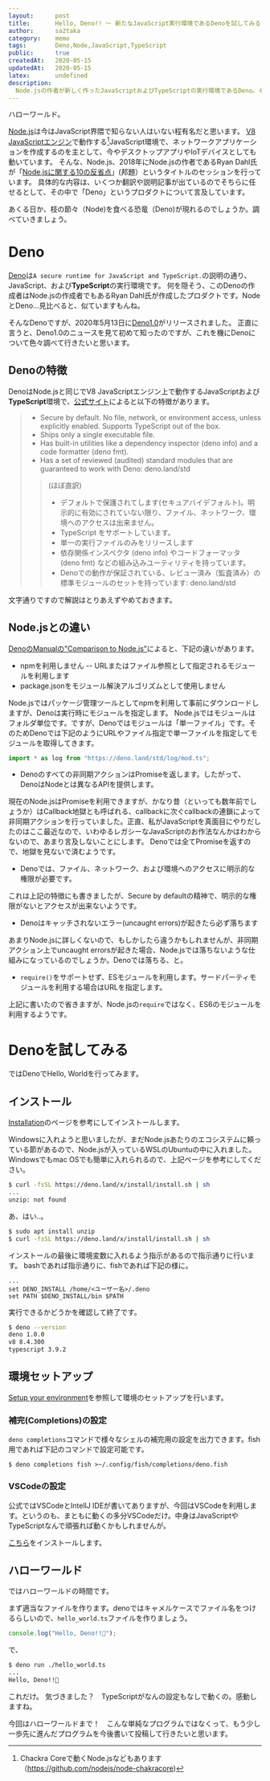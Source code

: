 ```yaml
---
layout:      post
title:       Hello, Deno!! ～ 新たなJavaScript実行環境であるDenoを試してみる 
author:      sa2taka
category:    memo
tags:        Deno,Node,JavaScript,TypeScript
public:      true
createdAt:   2020-05-15
updatedAt:   2020-05-15
latex:       undefined
description:
  Node.jsの作者が新しく作ったJavaScriptおよびTypeScriptの実行環境であるDeno。そんなDenoのバージョン1がリリースされましたので、紹介とインストール、ハローワールドまで試してみました  
---
```


ハローワールド。

[Node.js](https://nodejs.org/ja/)は今はJavaScript界隈で知らない人はいない程有名だと思います。
[V8 JavaScriptエンジン](https://v8.dev/)で動作する[^node-with-chackra]JavaScript環境で、ネットワークアプリケーションを作成するのを主として、今やデスクトップアプリやIoTデバイスとしても動いています。
そんな、Node.js、2018年にNode.jsの作者であるRyan Dahl氏が「[Node.jsに関する10の反省点](https://www.youtube.com/watch?v=M3BM9TB-8yA)」(邦題）というタイトルのセッションを行っています。
具体的な内容は、いくつか翻訳や説明記事が出ているのでそちらに任せるとして、その中で「Deno」というプロダクトについて言及しています。

あくる日か、枝の節々（Node)を食べる恐竜（Deno)が現れるのでしょうか。調べていきましょう。

[^node-with-chackra]: Chackra Coreで動くNode.jsなどもあります（https://github.com/nodejs/node-chakracore)

# Deno

[Deno](https://deno.com/runtime)は`A secure runtime for JavaScript and TypeScript.`の説明の通り、JavaScript、および**TypeScript**の実行環境です。
何を隠そう、このDenoの作成者はNode.jsの作成者でもあるRyan Dahl氏が作成したプロダクトです。NodeとDeno...見比べると、似ていますもんね。

そんなDenoですが、2020年5月13日に[Deno1.0](https://deno.com/blog/v1)がリリースされました。
正直に言うと、Deno1.0のニュースを見て初めて知ったのですが、これを機にDenoについて色々調べて行きたいと思います。

## Denoの特徴

DenoはNode.jsと同じでV8 JavaScriptエンジン上で動作するJavaScriptおよび**TypeScript**環境で、[公式サイト](https://deno.com/runtime)によると以下の特徴があります。

>- Secure by default. No file, network, or environment access, unless explicitly enabled.
Supports TypeScript out of the box.
> - Ships only a single executable file.
> - Has built-in utilities like a dependency inspector (deno info) and a code formatter (deno fmt).
> - Has a set of reviewed (audited) standard modules that are guaranteed to work with Deno: deno.land/std
> > (ほぼ直訳)
> > - デフォルトで保護されてします(セキュアバイデフォルト)。明示的に有効にされていない限り、ファイル、ネットワーク、環境へのアクセスは出来ません。
> > - TypeScript をサポートしています。
> > - 単一の実行ファイルのみをリリースします
> > - 依存関係インスペクタ (deno info) やコードフォーマッタ (deno fmt) などの組み込みユーティリティを持っています。
> > - Denoでの動作が保証されている、レビュー済み（監査済み）の標準モジュールのセットを持っています: deno.land/std

文字通りですので解説はとりあえずやめておきます。

## Node.jsとの違い

[DenoのManualの"Comparison to Node.js"](https://deno.com/manual@v1.34.3/introduction#comparison-to-nodejs)によると、下記の違いがあります。

- npmを利用しません -- URLまたはファイル参照として指定されるモジュールを利用します
- package.jsonをモジュール解決アルゴリズムとして使用しません

Node.jsではパッケージ管理ツールとしてnpmを利用して事前にダウンロードしますが、Denoは実行時にモジュールを指定します。
Node.jsではモジュールはフォルダ単位です。ですが、Denoではモジュールは「単一ファイル」です。そのためDenoでは下記のようにURLやファイル指定で単一ファイルを指定してモジュールを取得してきます。

```typescript
import * as log from "https://deno.land/std/log/mod.ts";
```

- Denoのすべての非同期アクションはPromiseを返します。したがって、DenoはNodeとは異なるAPIを提供します。

現在のNode.jsはPromiseを利用できますが、かなり昔（といっても数年前でしょうか）はCallback地獄とも呼ばれる、callbackに次ぐcallbackの連鎖によって非同期アクションを行っていました。正直、私がJavaScriptを真面目にやりだしたのはここ最近なので、いわゆるレガシーなJavaScriptのお作法なんかはわからないので、あまり言及しないことにします。
Denoでは全てPromiseを返すので、地獄を見ないで済むようです。

- Denoでは、ファイル、ネットワーク、および環境へのアクセスに明示的な権限が必要です。

これは上記の特徴にも書きましたが、Secure by defaultの精神で、明示的な権限がないとアクセスが出来ないようです。

- Denoはキャッチされないエラー(uncaught errors)が起きたら必ず落ちます

あまりNode.jsに詳しくないので、もしかしたら違うかもしれませんが、非同期アクション上でuncaught errorsが起きた場合、Node.jsでは落ちないような仕組みになっているのでしょうか。Denoでは落ちる、と。

- `require()`をサポートせず、ESモジュールを利用します。サードパーティモジュールを利用する場合はURLを指定します。

上記に書いたので省きますが、Node.jsの`require`ではなく、ES6のモジュールを利用するようです。


# Denoを試してみる

ではDenoでHello, Worldを行ってみます。

## インストール

[Installation](https://deno.com/manual@v1.34.3/getting_started/setup_your_environment)のページを参考にしてインストールします。

Windowsに入れようと思いましたが、まだNode.jsあたりのエコシステムに頼っている節があるので、Node.jsが入っているWSLのUbuntuの中に入れました。Windowsでもmac OSでも簡単に入れられるので、上記ページを参考にしてください。

```bash
$ curl -fsSL https://deno.land/x/install/install.sh | sh
...
unzip: not found
```

あ、はい..。

```bash
$ sudo apt install unzip
$ curl -fsSL https://deno.land/x/install/install.sh | sh
``` 

インストールの最後に環境変数に入れるよう指示があるので指示通りに行います。
bashであれば指示通りに、fishであれば下記の様に。

```fish:~/.config/fish/config.fish
...
set DENO_INSTALL /home/<ユーザー名>/.deno
set PATH $DENO_INSTALL/bin $PATH
```

実行できるかどうかを確認して終了です。

```bash
$ deno --version
deno 1.0.0
v8 8.4.300
typescript 3.9.2
```

## 環境セットアップ

[Setup your environment](https://deno.com/manual@v1.34.3/getting_started/setup_your_environment)を参照して環境のセットアップを行います。

### 補完(Completions)の設定

`deno completions`コマンドで様々なシェルの補完用の設定を出力できます。fish用であれば下記のコマンドで設定可能です。

```fish
$ deno completions fish >~/.config/fish/completions/deno.fish
```

### VSCodeの設定

公式ではVSCodeとIntellJ IDEが書いてありますが、今回はVSCodeを利用します。というのも、まともに動くの多分VSCodeだけ。中身はJavaScriptやTypeScriptなんで頑張れば動くかもしれませんが。

[こちら](https://marketplace.visualstudio.com/items?itemName=axetroy.vscode-deno)をインストールします。

## ハローワールド

ではハローワールドの時間です。

まず適当なファイルを作ります。denoではキャメルケースでファイル名をつけるらしいので、`hello_world.ts`ファイルを作りましょう。

```typescript:hello_world.ts
console.log("Hello, Deno!!🦕");
```

で、

```bash
$ deno run ./hello_world.ts 
...
Hello, Deno!!🦕
```

これだけ。
気づきました？　TypeScriptがなんの設定もなしで動くの。感動しますね。

今回はハローワールドまで！　こんな単純なプログラムではなくって、もう少し一歩先に進んだプログラムを今後書いて投稿して行きたいと思います。
